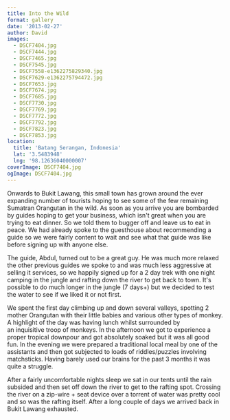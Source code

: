 ```yaml
---
title: Into the Wild
format: gallery
date: '2013-02-27'
author: David
images:
  - DSCF7404.jpg
  - DSCF7444.jpg
  - DSCF7465.jpg
  - DSCF7545.jpg
  - DSCF7558-e1362275829340.jpg
  - DSCF7629-e1362275794472.jpg
  - DSCF7653.jpg
  - DSCF7674.jpg
  - DSCF7685.jpg
  - DSCF7730.jpg
  - DSCF7769.jpg
  - DSCF7772.jpg
  - DSCF7792.jpg
  - DSCF7823.jpg
  - DSCF7853.jpg
location:
  title: 'Batang Serangan, Indonesia'
  lat: '3.5483948'
  lng: '98.12636040000007'
coverImage: DSCF7404.jpg
ogImage: DSCF7404.jpg
---
```

Onwards to Bukit Lawang, this small town has grown around the ever expanding number of tourists hoping to see some of the few remaining Sumatran Orangutan in the wild. As soon as you arrive you are bombarded by guides hoping to get your business, which isn't great when you are trying to eat dinner. So we told them to bugger off and leave us to eat in peace. We had already spoke to the guesthouse about recommending a guide so we were fairly content to wait and see what that guide was like before signing up with anyone else.

The guide, Abdul, turned out to be a great guy. He was much more relaxed the other previous guides we spoke to and was much less aggressive at selling it services, so we happily signed up for a 2 day trek with one night camping in the jungle and rafting down the river to get back to town. It's possible to do much longer in the jungle (7 days+) but we decided to test the water to see if we liked it or not first.

We spent the first day climbing up and down several valleys, spotting 2 mother Orangutan with their little babies and various other types of monkey. A highlight of the day was having lunch whilst surrounded by an inquisitive troop of monkeys. In the afternoon we got to experience a proper tropical downpour and got absolutely soaked but it was all good fun. In the evening we were prepared a traditional local meal by one of the assistants and then got subjected to loads of riddles/puzzles involving matchsticks. Having barely used our brains for the past 3 months it was quite a struggle.

After a fairly uncomfortable nights sleep we sat in our tents until the rain subsided and then set off down the river to get to the rafting spot. Crossing the river on a zip-wire + seat device over a torrent of water was pretty cool and so was the rafting itself. After a long couple of days we arrived back in Bukit Lawang exhausted.
